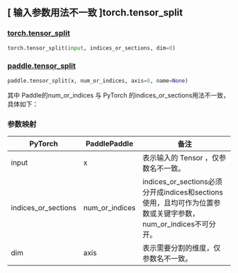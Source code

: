## [ 输入参数用法不一致 ]torch.tensor_split
### [torch.tensor_split](https://pytorch.org/docs/stable/generated/torch.tensor_split.html)

```python
torch.tensor_split(input, indices_or_sections, dim=0)
```

### [paddle.tensor_split](https://www.paddlepaddle.org.cn/documentation/docs/zh/develop/api/paddle/tensor_split_cn.html)

```python
paddle.tensor_split(x, num_or_indices, axis=0, name=None)
```

其中 Paddle的num_or_indices 与 PyTorch 的indices_or_sections用法不一致，具体如下：

### 参数映射

| PyTorch       | PaddlePaddle | 备注                                                    |
| ------------- | ------------ | ------------------------------------------------------  |
| input         | x            | 表示输入的 Tensor ，仅参数名不一致。                        |
| indices_or_sections           | num_or_indices         | indices_or_sections必须分开成indices和sections使用，且均可作为位置参数或关键字参数，num_or_indices不可分开。                          |
| dim           | axis         | 表示需要分割的维度，仅参数名不一致。                          |
